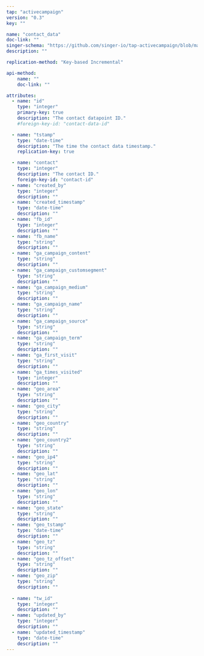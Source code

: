 ```yaml
---
tap: "activecampaign"
version: "0.3"
key: ""

name: "contact_data"
doc-link: ""
singer-schema: "https://github.com/singer-io/tap-activecampaign/blob/master/tap_activecampaign/schemas/contact_data.json"
description: ""

replication-method: "Key-based Incremental"

api-method:
    name: ""
    doc-link: ""

attributes:
  - name: "id"
    type: "integer"
    primary-key: true
    description: "The contact datapoint ID."
    #foreign-key-id: "contact-data-id"

  - name: "tstamp"
    type: "date-time"
    description: "The time the contact data timestamp."
    replication-key: true

  - name: "contact"
    type: "integer"
    description: "The contact ID."
    foreign-key-id: "contact-id"
  - name: "created_by"
    type: "integer"
    description: ""
  - name: "created_timestamp"
    type: "date-time"
    description: ""
  - name: "fb_id"
    type: "integer"
    description: ""
  - name: "fb_name"
    type: "string"
    description: ""
  - name: "ga_campaign_content"
    type: "string"
    description: ""
  - name: "ga_campaign_customsegment"
    type: "string"
    description: ""
  - name: "ga_campaign_medium"
    type: "string"
    description: ""
  - name: "ga_campaign_name"
    type: "string"
    description: ""
  - name: "ga_campaign_source"
    type: "string"
    description: ""
  - name: "ga_campaign_term"
    type: "string"
    description: ""
  - name: "ga_first_visit"
    type: "string"
    description: ""
  - name: "ga_times_visited"
    type: "integer"
    description: ""
  - name: "geo_area"
    type: "string"
    description: ""
  - name: "geo_city"
    type: "string"
    description: ""
  - name: "geo_country"
    type: "string"
    description: ""
  - name: "geo_country2"
    type: "string"
    description: ""
  - name: "geo_ip4"
    type: "string"
    description: ""
  - name: "geo_lat"
    type: "string"
    description: ""
  - name: "geo_lon"
    type: "string"
    description: ""
  - name: "geo_state"
    type: "string"
    description: ""
  - name: "geo_tstamp"
    type: "date-time"
    description: ""
  - name: "geo_tz"
    type: "string"
    description: ""
  - name: "geo_tz_offset"
    type: "string"
    description: ""
  - name: "geo_zip"
    type: "string"
    description: ""
  
  - name: "tw_id"
    type: "integer"
    description: ""
  - name: "updated_by"
    type: "integer"
    description: ""
  - name: "updated_timestamp"
    type: "date-time"
    description: ""
---
```

